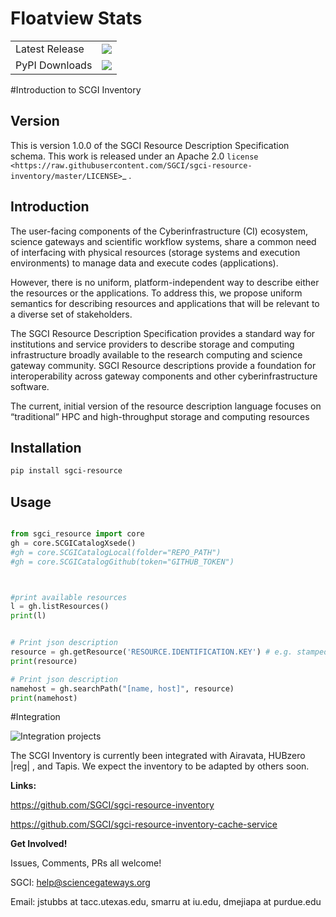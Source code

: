 # Floatview Stats

<table>
    <tr>
        <td>Latest Release</td>
        <td>
            <a href="https://pypi.org/project/sgci-resource/"/>
            <img src="https://badge.fury.io/py/sgci-resource.svg"/>
        </td>
    </tr>
    <tr>
        <td>PyPI Downloads</td>
        <td>
            <a href="https://pepy.tech/project/sgci-resource"/>
            <img src="https://pepy.tech/badge/sgci-resource/month"/>
        </td>
    </tr>
</table>

#Introduction to SCGI Inventory


## Version
This is version 1.0.0 of the SGCI Resource Description Specification schema. This work is released under an Apache 2.0
`license <https://raw.githubusercontent.com/SGCI/sgci-resource-inventory/master/LICENSE>`_ .

## Introduction

The user-facing components of the Cyberinfrastructure (CI) ecosystem, science gateways and scientific workflow systems,
share a common need of interfacing with physical resources (storage systems and execution environments) to manage data and execute codes (applications).

However, there is no uniform, platform-independent way to describe either the resources or the applications. To address this, we propose uniform semantics for describing resources and applications that will be relevant to a diverse set of stakeholders.

The SGCI Resource Description Specification provides a standard way for institutions and service providers to describe storage and computing infrastructure broadly available to the research computing and science gateway community. SGCI Resource descriptions provide a foundation for interoperability across gateway components and other cyberinfrastructure software.

The current, initial version of the resource description language focuses on “traditional” HPC and high-throughput storage and computing resources

## Installation


```bash
pip install sgci-resource
```


## Usage



```python

from sgci_resource import core
gh = core.SCGICatalogXsede() 
#gh = core.SCGICatalogLocal(folder="REPO_PATH")
#gh = core.SCGICatalogGithub(token="GITHUB_TOKEN")



#print available resources
l = gh.listResources()
print(l)


# Print json description
resource = gh.getResource('RESOURCE.IDENTIFICATION.KEY') # e.g. stampede2.tacc.xsede
print(resource)

# Print json description
namehost = gh.searchPath("[name, host]", resource)
print(namehost)

```

#Integration

![Integration projects](https://raw.githubusercontent.com/SGCI/sgci-resource-inventory/master/docs/SGCI.png)


The SCGI Inventory is currently been integrated with Airavata, HUBzero |reg|  , and Tapis. We expect the inventory to be adapted by others soon.

**Links:**

https://github.com/SGCI/sgci-resource-inventory

https://github.com/SGCI/sgci-resource-inventory-cache-service


**Get Involved!**

Issues, Comments, PRs all welcome!

SGCI: help@sciencegateways.org

Email: jstubbs at tacc.utexas.edu, smarru at iu.edu, dmejiapa at purdue.edu
